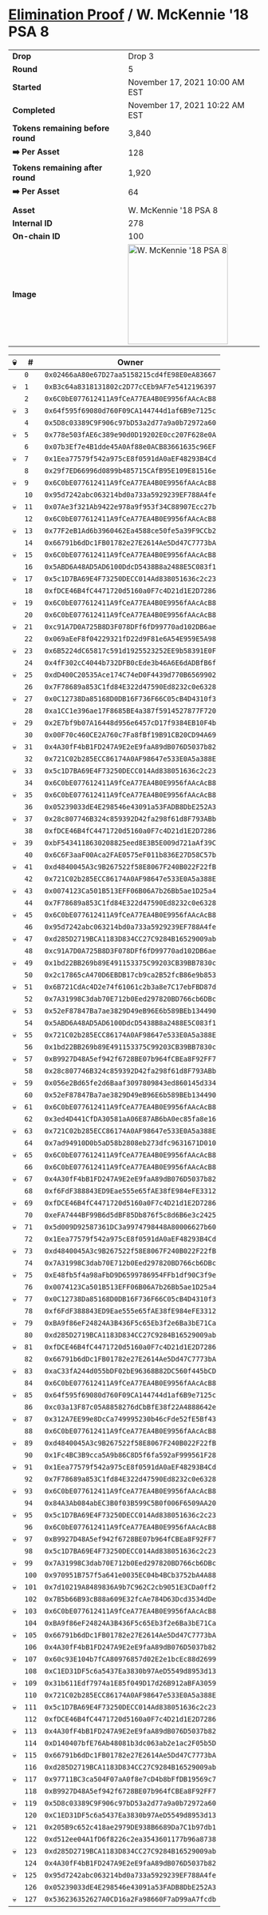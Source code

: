 # [Elimination Proof](./readme.md) / W. McKennie &#039;18 PSA 8

|||
|---|---|
| **Drop** | Drop 3 |
| **Round** | 5 |
| **Started** | November 17, 2021 10:00 AM EST |
| **Completed** | November 17, 2021 10:22 AM EST |
| **Tokens remaining before round** | 3,840 |
| **➡️ Per Asset** | 128 |
| **Tokens remaining after round** | 1,920 |
| **➡️ Per Asset** | 64 |
| | |
| **Asset** | W. McKennie &#039;18 PSA 8 |
| **Internal ID** | 278 |
| **On-chain ID** | 100 |
| **Image** | <img src="https://tcdn.blokpax.com/94d9199b-dc38-4092-922d-f418ca88d6a7/1763ec042548bba499f1579342ea431953d4d8846822b2926524d66d3583d90f.jpg" height="200" alt="W. McKennie &#039;18 PSA 8" /> |


| 💀 | # | Owner |
| --- | --- | --- |
|  | `0` | `0x02466aA80e67D27aa5158215cd4fE98E0eA83667` |
| 💀 | `1` | `0xB3c64a8318131802c2D77cCEb9AF7e5412196397` |
|  | `2` | `0x6C0bE077612411A9fCeA77EA4B0E9956fAAcAcB8` |
| 💀 | `3` | `0x64f595f69080d760F09CA144744d1af6B9e7125c` |
|  | `4` | `0x5D8c03389C9F906c97bD53a2d77a9a0b72972a60` |
| 💀 | `5` | `0x778e503fAE6c389e90d0D19202E0cc207F628e0A` |
|  | `6` | `0x07b3Ef7e4B1dde45A0Af88e0ACB83661635c96EF` |
| 💀 | `7` | `0x1Eea77579f542a975cE8f0591dA0aEF48293B4Cd` |
|  | `8` | `0x29f7ED66996d0899b485715CAfB95E109E81516e` |
| 💀 | `9` | `0x6C0bE077612411A9fCeA77EA4B0E9956fAAcAcB8` |
|  | `10` | `0x95d7242abc063214bd0a733a5929239EF788A4fe` |
| 💀 | `11` | `0x07Ae3f321Ab9422e978a9f953f34C88907Ecc27b` |
|  | `12` | `0x6C0bE077612411A9fCeA77EA4B0E9956fAAcAcB8` |
| 💀 | `13` | `0x77F2eB1Ad6b3960462Ea4588ce50fe5a39F9CCb2` |
|  | `14` | `0x66791b6dDc1FB01782e27E2614Ae5Dd47C7773bA` |
| 💀 | `15` | `0x6C0bE077612411A9fCeA77EA4B0E9956fAAcAcB8` |
|  | `16` | `0x5ABD6A48AD5AD6100DdcD5438B8a2488E5C083f1` |
| 💀 | `17` | `0x5c1D7BA69E4F73250DECC014Ad838051636c2c23` |
|  | `18` | `0xfDCE46B4fC4471720d5160a0F7c4D21d1E2D7286` |
| 💀 | `19` | `0x6C0bE077612411A9fCeA77EA4B0E9956fAAcAcB8` |
|  | `20` | `0x6C0bE077612411A9fCeA77EA4B0E9956fAAcAcB8` |
| 💀 | `21` | `0xc91A7D0A725B8D3F078DFf6fD99770ad102DB6ae` |
|  | `22` | `0x069aEeF8f04229321fD22d9F81e6A54E959E5A98` |
| 💀 | `23` | `0x6B5224dC65817c591d1925523252EE9b58391E0F` |
|  | `24` | `0x4fF302cC4044b732DFB0cEde3b46A6E6dADBfB6f` |
| 💀 | `25` | `0xdD400C20535Ace174C74eD0F4439d770B6569902` |
|  | `26` | `0x7F78689a853C1fd84E322d47590Ed8232c0e6328` |
| 💀 | `27` | `0x0C12738Da85168D0DB16F736F66C05cB4D4310f3` |
|  | `28` | `0xa1CC1e396ae17F8685BE4a387f5914527877F720` |
| 💀 | `29` | `0x2E7bf9b07A16448d956e6457cD17f9384EB10F4b` |
|  | `30` | `0x00F70c460CE2A760c7Fa8fBf19B91CB20CD94A69` |
| 💀 | `31` | `0x4A30fF4bB1FD247A9E2eE9faA89dB076D5037b82` |
|  | `32` | `0x721C02b285ECC86174A0AF98647e533E0A5a388E` |
| 💀 | `33` | `0x5c1D7BA69E4F73250DECC014Ad838051636c2c23` |
|  | `34` | `0x6C0bE077612411A9fCeA77EA4B0E9956fAAcAcB8` |
| 💀 | `35` | `0x6C0bE077612411A9fCeA77EA4B0E9956fAAcAcB8` |
|  | `36` | `0x05239033dE4E298546e43091a53FADB8DbE252A3` |
| 💀 | `37` | `0x28c807746B324c859392D42fa298f61d8F793ABb` |
|  | `38` | `0xfDCE46B4fC4471720d5160a0F7c4D21d1E2D7286` |
| 💀 | `39` | `0xbF5434118630208825eed8E3B5E009d721aAf39C` |
|  | `40` | `0x6C6F3aaF00Aca2FAE0575eF011b836E27D58C57b` |
| 💀 | `41` | `0xd4840045A3c9B267522f58E8067F240B022F22fB` |
|  | `42` | `0x721C02b285ECC86174A0AF98647e533E0A5a388E` |
| 💀 | `43` | `0x0074123Ca501B513EFF06B06A7b26Bb5ae1D25a4` |
|  | `44` | `0x7F78689a853C1fd84E322d47590Ed8232c0e6328` |
| 💀 | `45` | `0x6C0bE077612411A9fCeA77EA4B0E9956fAAcAcB8` |
|  | `46` | `0x95d7242abc063214bd0a733a5929239EF788A4fe` |
| 💀 | `47` | `0xd285D2719BCA1183D834CC27C9284B16529009ab` |
|  | `48` | `0xc91A7D0A725B8D3F078DFf6fD99770ad102DB6ae` |
| 💀 | `49` | `0x1bd22BB269b89E491153375C99203CB39BB7830c` |
|  | `50` | `0x2c17865cA470D6EBDB17cb9ca2B52fcB86e9b853` |
| 💀 | `51` | `0x6B721CdAc4D2e74f61061c2b3a8e7C17ebFBD87d` |
|  | `52` | `0x7A31998C3dab70E712b0Eed297820BD766cb6DBc` |
| 💀 | `53` | `0x52eF87847Ba7ae3829D49eB96E6b589BEb134490` |
|  | `54` | `0x5ABD6A48AD5AD6100DdcD5438B8a2488E5C083f1` |
| 💀 | `55` | `0x721C02b285ECC86174A0AF98647e533E0A5a388E` |
|  | `56` | `0x1bd22BB269b89E491153375C99203CB39BB7830c` |
| 💀 | `57` | `0xB9927D48A5ef942f6728BE07b964fCBEa8F92FF7` |
|  | `58` | `0x28c807746B324c859392D42fa298f61d8F793ABb` |
| 💀 | `59` | `0x056e2Bd65fe2d6Baaf3097809843ed860145d334` |
|  | `60` | `0x52eF87847Ba7ae3829D49eB96E6b589BEb134490` |
| 💀 | `61` | `0x6C0bE077612411A9fCeA77EA4B0E9956fAAcAcB8` |
|  | `62` | `0x3ed4D441CfDA30581aA06E87AB6bA0ec85fa8e16` |
| 💀 | `63` | `0x721C02b285ECC86174A0AF98647e533E0A5a388E` |
|  | `64` | `0x7ad94910D0b5aD58b2808eb273dfc9631671D010` |
| 💀 | `65` | `0x6C0bE077612411A9fCeA77EA4B0E9956fAAcAcB8` |
|  | `66` | `0x6C0bE077612411A9fCeA77EA4B0E9956fAAcAcB8` |
| 💀 | `67` | `0x4A30fF4bB1FD247A9E2eE9faA89dB076D5037b82` |
|  | `68` | `0xf6FdF388843ED9Eae555e65fAE38fE984eFE3312` |
| 💀 | `69` | `0xfDCE46B4fC4471720d5160a0F7c4D21d1E2D7286` |
|  | `70` | `0xeFA7444BF99B6d5dBF85Db876f5c8d6B6e3c2425` |
| 💀 | `71` | `0x5d009D92587361DC3a9974798448A80006627b60` |
|  | `72` | `0x1Eea77579f542a975cE8f0591dA0aEF48293B4Cd` |
| 💀 | `73` | `0xd4840045A3c9B267522f58E8067F240B022F22fB` |
|  | `74` | `0x7A31998C3dab70E712b0Eed297820BD766cb6DBc` |
| 💀 | `75` | `0xE48fb5f4a98aFbD9D6599786954FFb1df90C3f9e` |
|  | `76` | `0x0074123Ca501B513EFF06B06A7b26Bb5ae1D25a4` |
| 💀 | `77` | `0x0C12738Da85168D0DB16F736F66C05cB4D4310f3` |
|  | `78` | `0xf6FdF388843ED9Eae555e65fAE38fE984eFE3312` |
| 💀 | `79` | `0xBA9f86eF24824A3B436F5c65Eb3f2e6Ba3bE71Ca` |
|  | `80` | `0xd285D2719BCA1183D834CC27C9284B16529009ab` |
| 💀 | `81` | `0xfDCE46B4fC4471720d5160a0F7c4D21d1E2D7286` |
|  | `82` | `0x66791b6dDc1FB01782e27E2614Ae5Dd47C7773bA` |
| 💀 | `83` | `0xaC33fA244d055bDF02bE96368B82DC560f445bCD` |
|  | `84` | `0x6C0bE077612411A9fCeA77EA4B0E9956fAAcAcB8` |
| 💀 | `85` | `0x64f595f69080d760F09CA144744d1af6B9e7125c` |
|  | `86` | `0xc03a13F87c05A8858276dCbBfE38f22A4888642e` |
| 💀 | `87` | `0x312A7EE99e8DcCa749995230b46cFde52fE5Bf43` |
|  | `88` | `0x6C0bE077612411A9fCeA77EA4B0E9956fAAcAcB8` |
| 💀 | `89` | `0xd4840045A3c9B267522f58E8067F240B022F22fB` |
|  | `90` | `0x1Fc4BC3B9cca5A9b86C8D5f6fa592aF999561F28` |
| 💀 | `91` | `0x1Eea77579f542a975cE8f0591dA0aEF48293B4Cd` |
|  | `92` | `0x7F78689a853C1fd84E322d47590Ed8232c0e6328` |
| 💀 | `93` | `0x6C0bE077612411A9fCeA77EA4B0E9956fAAcAcB8` |
|  | `94` | `0x84A3Ab084abEC3B0f03B599C5B0f006F6509AA20` |
| 💀 | `95` | `0x5c1D7BA69E4F73250DECC014Ad838051636c2c23` |
|  | `96` | `0x6C0bE077612411A9fCeA77EA4B0E9956fAAcAcB8` |
| 💀 | `97` | `0xB9927D48A5ef942f6728BE07b964fCBEa8F92FF7` |
|  | `98` | `0x5c1D7BA69E4F73250DECC014Ad838051636c2c23` |
| 💀 | `99` | `0x7A31998C3dab70E712b0Eed297820BD766cb6DBc` |
|  | `100` | `0x970951B757f5a641e0035EC04b4BCb3752bA4A88` |
| 💀 | `101` | `0x7d10219A8489836A9b7C962C2cb9051E3CDa0ff2` |
|  | `102` | `0x7B5b66B93cB88a609E32fcAe784D63Dcd3534dDe` |
| 💀 | `103` | `0x6C0bE077612411A9fCeA77EA4B0E9956fAAcAcB8` |
|  | `104` | `0xBA9f86eF24824A3B436F5c65Eb3f2e6Ba3bE71Ca` |
| 💀 | `105` | `0x66791b6dDc1FB01782e27E2614Ae5Dd47C7773bA` |
|  | `106` | `0x4A30fF4bB1FD247A9E2eE9faA89dB076D5037b82` |
| 💀 | `107` | `0x60c93E104b7fCA80976857d02E2e1bcEc88d2699` |
|  | `108` | `0xC1ED31DF5c6a5437Ea3830b97AeD5549d8953d13` |
| 💀 | `109` | `0x31b611Edf7974a1E85f049D17d26B912aBFA3059` |
|  | `110` | `0x721C02b285ECC86174A0AF98647e533E0A5a388E` |
| 💀 | `111` | `0x5c1D7BA69E4F73250DECC014Ad838051636c2c23` |
|  | `112` | `0xfDCE46B4fC4471720d5160a0F7c4D21d1E2D7286` |
| 💀 | `113` | `0x4A30fF4bB1FD247A9E2eE9faA89dB076D5037b82` |
|  | `114` | `0xD140407bfE76Ab48081b3dc063ab2e1ac2F05b5D` |
| 💀 | `115` | `0x66791b6dDc1FB01782e27E2614Ae5Dd47C7773bA` |
|  | `116` | `0xd285D2719BCA1183D834CC27C9284B16529009ab` |
| 💀 | `117` | `0x97711BC3ca504F07aA0f8e7cD4b8bFfDB19569c7` |
|  | `118` | `0xB9927D48A5ef942f6728BE07b964fCBEa8F92FF7` |
| 💀 | `119` | `0x5D8c03389C9F906c97bD53a2d77a9a0b72972a60` |
|  | `120` | `0xC1ED31DF5c6a5437Ea3830b97AeD5549d8953d13` |
| 💀 | `121` | `0x205B9c652c418ae2979DE938B6689Da7C1b97db1` |
|  | `122` | `0xd512ee04A1fD6f8226c2ea3543601177b96a8738` |
| 💀 | `123` | `0xd285D2719BCA1183D834CC27C9284B16529009ab` |
|  | `124` | `0x4A30fF4bB1FD247A9E2eE9faA89dB076D5037b82` |
| 💀 | `125` | `0x95d7242abc063214bd0a733a5929239EF788A4fe` |
|  | `126` | `0x05239033dE4E298546e43091a53FADB8DbE252A3` |
| 💀 | `127` | `0x536236352627A0CD16a2Fa98660F7aD99aA7fcdb` |
